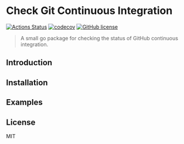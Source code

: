 # Check Git Continuous Integration

[![Actions Status](https://github.com/JessieFrance/check-git-ci/workflows/Build%20and%20Test/badge.svg)](https://github.com/JessieFrance/check-git-ci/actions)
[![codecov](https://codecov.io/gh/JessieFrance/check-git-ci/branch/main/graph/badge.svg)](https://codecov.io/gh/JessieFrance/check-git-ci)
[![GitHub license](https://img.shields.io/github/license/JessieFrance/check-git-ci?style=flat-square)](https://github.com/JessieFrance/check-git-ci/blob/main/LICENSE)

> A small go package for checking the status of GitHub continuous integration.

## Introduction

## Installation

## Examples

## License

MIT
